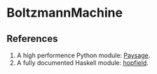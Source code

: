 # BoltzmannMachine

## References

1. A high performence Python module: [Paysage](https://github.com/drckf/paysage).
2. A fully documented Haskell module: [hopfield](https://github.com/imperialhopfield/hopfield).